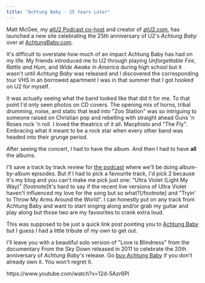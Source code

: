```yaml
---
title: "Achtung Baby - 25 Years Later"
---
```

<p>Matt McGee, my <a href="http://goodstuff.fm/atu2/">atU2 Podcast co-host</a> and creator of <a href="http://www.atu2.com">atU2.com</a>, has launched a new site celebrating the 25th anniversary of U2's <em>Achtung Baby</em> over at <a href="http://achtungbaby.com">AchtungBaby.com</a>.</p>
<p>It's difficult to overstate how much of an impact Achtung Baby has had on my life. My friends introduced me to U2 through playing <em>Unforgettable Fire</em>, <em>Rattle and Hum</em>, and <em>Wide Awake in America</em> during high school but it wasn't until <em>Achtung Baby</em> was released and I discovered the corresponding tour VHS in an borrowed apartment I was in that summer that I got hooked on U2 for myself.</p>
<p>It was actually seeing what the band looked like that did it for me. To that point I'd only seen photos on CD covers. The opening mix of horns, tribal drumming, noise, and static that lead into "Zoo Station" was so intriguing to someone raised on Christian pop and rebelling with straight ahead Guns 'n Roses rock 'n roll. I loved the theatrics of it all. Macphisto and "The Fly". Embracing what it meant to be a rock star when every other band was headed into their grunge period.</p>
<p>After seeing the concert, I had to have the album. And then I had to have <strong>all</strong> the albums.</p>
<p>I'll save a track by track review for <a href="http://goodstuff.fm/atu2/">the podcast</a> where we'll be doing album-by-album episodes. But if I had to pick a favourite track, I'd pick 2 because it's my blog and you can't make me pick just one: "Ultra Violet (Light My Way)" [footnote]It's hard to say if the recent live versions of Ultra Violet haven't influenced my love for the song but so what?[/footnote] and "Tryin' to Throw My Arms Around the World". I can honestly put on any track from Achtung Baby and want to start singing along and/or grab my guitar and play along but those two are my favourites to crank extra loud.</p>
<p>This was supposed to be just a quick link post pointing you to <a href="http://achtungbaby.com">Achtung Baby</a> but I guess I had a little tribute of my own to get out.</p>
<p>I'll leave you with a beautiful solo version of "Love is Blindness" from the documentary From the Sky Down released in 2011 to celebrate the 20th anniversary of <em>Achtung Baby's</em> release. Go <a href="https://geo.itunes.apple.com/ca/album/achtung-baby-remastered/id475386884?at=10l4Ki&app=itunes">buy Achtung Baby</a> if you don't already own it. You won't regret it.</p>
<p>https://www.youtube.com/watch?v=12d-5Azr6PI</p>
